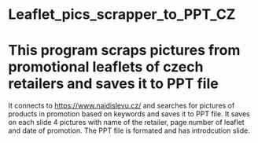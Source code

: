 # Leaflet_pics_scrapper_to_PPT_CZ
# This program scraps pictures from promotional leaflets of czech retailers and saves it to PPT file

It connects to https://www.najdislevu.cz/ and searches for pictures of products in promotion based on keywords and saves it to PPT file.
It saves on each slide 4 pictures with name of the retailer, page number of leaflet and date of promotion.
The PPT file is formated and has introdcution slide.
